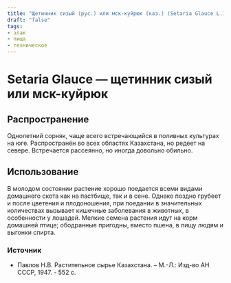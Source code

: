 ```yaml
---
title: "Щетинник сизый (рус.) или мск-куйрюк (каз.) (Setaria Glauce L.)"
draft: "false"
tags:
- злак
- пища
- техническое
--- 
```

# Setaria Glauce — щетинник сизый или мск-куйрюк
## Распространение
Однолетний сорняк, чаще всего встречающийся в поливных культурах на юге. Распространён во всех областях Казахстана, но редеет на севере. Встречается рассеянно, но иногда довольно обильно.
## Использование
В молодом состоянии растение хорошо поедается всеми видами домашнего скота как на пастбище, так и в сене. Однако поздно грубеет и после цветения и плодоношения, при поедании в значительных количествах вызывает кишечные заболевания в животных, в особенности у лошадей. Мелкие семена растения идут на корм домашней птице; ободранные пригодны, вместо пшена, в пищу людям и выгонки спирта.
### Источник
* Павлов Н.В. Растительное сырье Казахстана. – М.-Л.: Изд-во АН СССР, 1947. - 552 с.
